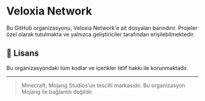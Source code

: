 # Veloxia Network

Bu GitHub organizasyonu, Veloxia Network'e ait dosyaları barındırır. Projeler özel olarak tutulmakta ve yalnızca geliştiriciler tarafından erişilebilmektedir.

## 📜 Lisans

Bu organizasyondaki tüm kodlar ve içerikler telif hakkı ile korunmaktadır.

---

> Minecraft, Mojang Studios’un tescilli markasıdır. Bu organizasyon Mojang ile bağlantılı değildir.
